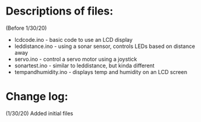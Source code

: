 # Descriptions of files:
(Before 1/30/20)
- lcdcode.ino - basic code to use an LCD display
- leddistance.ino - using a sonar sensor, controls LEDs based on distance away
- servo.ino - control a servo motor using a joystick
- sonartest.ino - similar to leddistance, but kinda different
- tempandhumidity.ino - displays temp and humidity on an LCD screen

# Change log:
(1/30/20) Added initial files

